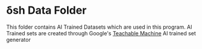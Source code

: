 # δsh Data Folder

This folder contains AI Trained Datasets which are used in this program.
AI Trained sets are created through Google's [Teachable Machine](https://teachablemachine.withgoogle.com/) AI trained set generator
